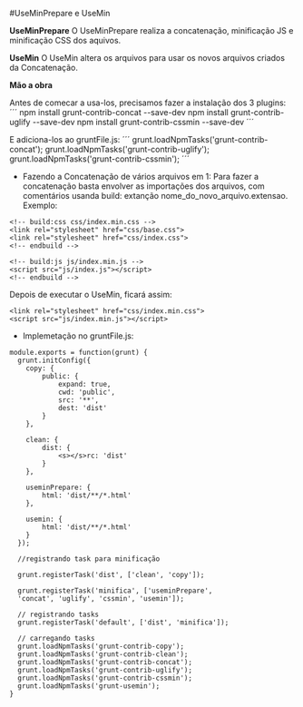 #UseMinPrepare e UseMin

**UseMinPrepare**
O UseMinPrepare realiza a concatenação, minificação JS e minificação CSS dos aquivos.


**UseMin**
O UseMin altera os arquivos para usar os novos arquivos criados da Concatenação.


**Mão a obra**

Antes de comecar a usa-los, precisamos fazer a instalação dos 3 plugins:
´´´
npm install grunt-contrib-concat --save-dev
npm install grunt-contrib-uglify --save-dev
npm install grunt-contrib-cssmin --save-dev
´´´

E adiciona-los ao gruntFile.js: 
´´´
grunt.loadNpmTasks('grunt-contrib-concat');
grunt.loadNpmTasks('grunt-contrib-uglify');
grunt.loadNpmTasks('grunt-contrib-cssmin');
´´´

* Fazendo a Concatenação de vários arquivos em 1:
Para fazer a concatenação basta envolver as importações dos arquivos, com comentários usanda build: extanção nome_do_novo_arquivo.extensao. Exemplo:

```
<!-- build:css css/index.min.css -->
<link rel="stylesheet" href="css/base.css">
<link rel="stylesheet" href="css/index.css">
<!-- endbuild -->

<!-- build:js js/index.min.js -->
<script src="js/index.js"></script>
<!-- endbuild -->
```

Depois de executar o UseMin, ficará assim:
```
<link rel="stylesheet" href="css/index.min.css">
<script src="js/index.min.js"></script>
```

* Implemetação no gruntFile.js:
```
module.exports = function(grunt) {
  grunt.initConfig({
    copy: {
        public: {
            expand: true,
            cwd: 'public',
            src: '**',
            dest: 'dist'
        }
    },

    clean: {
        dist: {
            <s></s>rc: 'dist'
        }
    },

    useminPrepare: {
        html: 'dist/**/*.html'
    },

    usemin: {
        html: 'dist/**/*.html'
    }
  });

  //registrando task para minificação

  grunt.registerTask('dist', ['clean', 'copy']);

  grunt.registerTask('minifica', ['useminPrepare',
  'concat', 'uglify', 'cssmin', 'usemin']);

  // registrando tasks
  grunt.registerTask('default', ['dist', 'minifica']);

  // carregando tasks
  grunt.loadNpmTasks('grunt-contrib-copy');
  grunt.loadNpmTasks('grunt-contrib-clean');
  grunt.loadNpmTasks('grunt-contrib-concat');
  grunt.loadNpmTasks('grunt-contrib-uglify');
  grunt.loadNpmTasks('grunt-contrib-cssmin');
  grunt.loadNpmTasks('grunt-usemin');
}
```


